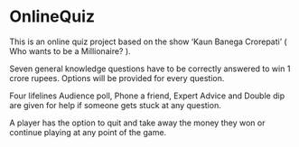 # OnlineQuiz

This is an online quiz project based on the show ‘Kaun Banega Crorepati’ ( Who wants to be a Millionaire? ).

Seven general knowledge questions have to be correctly answered to win 1 crore rupees. Options will be provided for every question.

Four lifelines Audience poll, Phone a friend, Expert Advice and Double dip are given for help if someone gets stuck at any question.

A player has the option to quit and take away the money they won or continue playing at any point of the game.
